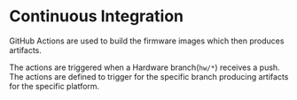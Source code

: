 # Continuous Integration

GitHub Actions are used to build the firmware images which then produces artifacts.

The actions are triggered when a Hardware branch(`hw/*`) receives a push.
The actions are defined to trigger for the specific branch producing artifacts for the specific platform.


